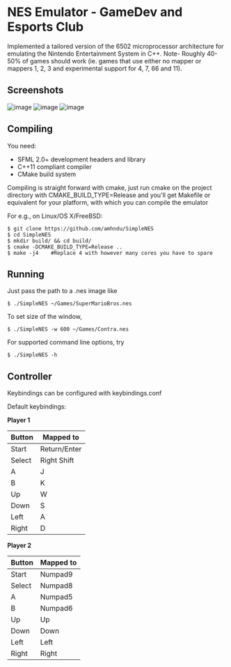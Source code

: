NES Emulator - GameDev and Esports Club
=============

Implemented a tailored version of the 6502 microprocessor architecture for emulating the Nintendo Entertainment System in C++.
Note- Roughly 40-50% of games should work (ie. games that use either no mapper or mappers 1, 2, 3 and experimental support for 4, 7, 66 and 11).


Screenshots
------------------------

![image](https://user-images.githubusercontent.com/63869921/189893910-baa6938a-d460-4c5f-8616-89cd0d87feaf.png)
![image](https://user-images.githubusercontent.com/63869921/189893939-c2c32cbb-06e3-4f79-9710-abc3405f8b72.png)
![image](https://user-images.githubusercontent.com/63869921/189893976-a264c2e7-3666-44fa-a733-ddc72565aa1a.png)


Compiling
-----------

You need:
* SFML 2.0+ development headers and library
* C++11 compliant compiler
* CMake build system

Compiling is straight forward with cmake, just run cmake on the project directory with CMAKE_BUILD_TYPE=Release
and you'll get Makefile or equivalent for your platform, with which you can compile the emulator

For e.g., on Linux/OS X/FreeBSD:
```
$ git clone https://github.com/amhndu/SimpleNES
$ cd SimpleNES
$ mkdir build/ && cd build/
$ cmake -DCMAKE_BUILD_TYPE=Release ..
$ make -j4    #Replace 4 with however many cores you have to spare
```

Running
-----------------

Just pass the path to a .nes image like

```
$ ./SimpleNES ~/Games/SuperMarioBros.nes
```
To set size of the window,
```
$ ./SimpleNES -w 600 ~/Games/Contra.nes
```
For supported command line options, try
```
$ ./SimpleNES -h
```

Controller
-----------------

Keybindings can be configured with keybindings.conf


Default keybindings:

**Player 1**

 Button        | Mapped to
 --------------|-------------
 Start         | Return/Enter
 Select        | Right Shift
 A             | J
 B             | K
 Up            | W
 Down          | S
 Left          | A
 Right         | D


**Player 2**

 Button        | Mapped to
 --------------|-------------
 Start         | Numpad9
 Select        | Numpad8
 A             | Numpad5
 B             | Numpad6
 Up            | Up
 Down          | Down
 Left          | Left
 Right         | Right
